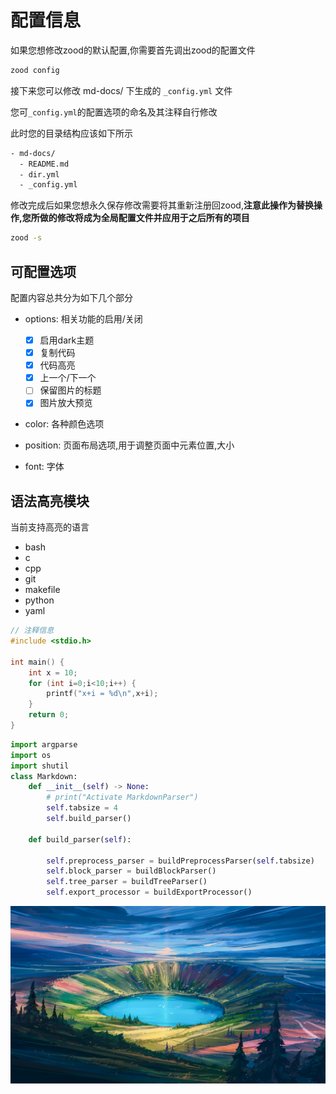 # 配置信息

如果您想修改zood的默认配置,你需要首先调出zood的配置文件

```bash
zood config
```

接下来您可以修改 md-docs/ 下生成的 `_config.yml` 文件

您可`_config.yml`的配置选项的命名及其注释自行修改

此时您的目录结构应该如下所示

```txt
- md-docs/
  - README.md
  - dir.yml
  - _config.yml
```

修改完成后如果您想永久保存修改需要将其重新注册回zood,**注意此操作为替换操作,您所做的修改将成为全局配置文件并应用于之后所有的项目**

```bash
zood -s
```

## 可配置选项

配置内容总共分为如下几个部分

- options: 相关功能的启用/关闭

  - [x] 启用dark主题
  - [x] 复制代码
  - [x] 代码高亮
  - [x] 上一个/下一个
  - [ ] 保留图片的标题
  - [x] 图片放大预览

- color: 各种颜色选项
- position: 页面布局选项,用于调整页面中元素位置,大小
- font: 字体

## 语法高亮模块

当前支持高亮的语言

- bash
- c
- cpp
- git
- makefile
- python
- yaml

```c
// 注释信息
#include <stdio.h>

int main() {
    int x = 10;
    for (int i=0;i<10;i++) {
        printf("x+i = %d\n",x+i);
    }
    return 0;
}
```

```python
import argparse
import os
import shutil
class Markdown:
    def __init__(self) -> None:
        # print("Activate MarkdownParser")
        self.tabsize = 4
        self.build_parser()        
        
    def build_parser(self):
        
        self.preprocess_parser = buildPreprocessParser(self.tabsize)
        self.block_parser = buildBlockParser()
        self.tree_parser = buildTreeParser()
        self.export_processor = buildExportProcessor()
```

<!-- 如果您想要支持其他语法高亮,请前往[prismjs](https://prismjs.com/download.html#themes=prism)官网,选择您想要支持的语言,然后在其最下方点击下载js和css,到一个文件夹,并将这个文件夹将其移入`md-docs`后重命名为 `prismjs` -->

![](https://raw.githubusercontent.com/learner-lu/picbed/master/background.jpg)

